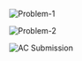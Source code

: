 ![Problem-1](https://github.com/user-attachments/assets/7a7c2ef2-570c-4564-863c-4b961dfb46d3)

![Problem-2](https://github.com/user-attachments/assets/4a6d829c-e940-4d66-b3ac-871cbcfcfc09)

![AC Submission](https://github.com/user-attachments/assets/7b9681cd-bb2d-4517-a53c-3f93689eba83)
